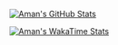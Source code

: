 [![Aman's GitHub Stats](https://github-readme-stats.vercel.app/api?username=CtrlFiveCode&show_icons=true&theme=vision-friendly-dark&bg_color=00000000&include_all_commits=true)](https://github.com/anuraghazra/github-readme-stats)

[![Aman's WakaTime Stats](https://github-readme-stats.vercel.app/api/wakatime?username=FiveCode&theme=vision-friendly-dark&bg_color=00000000)](https://github.com/anuraghazra/github-readme-stats)

